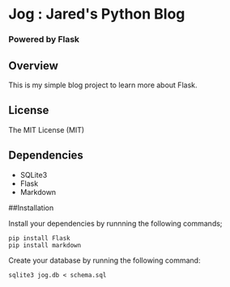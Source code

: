 # Jog : Jared's Python Blog

### Powered by Flask

## Overview

This is my simple blog project to learn more about Flask.

## License

The MIT License (MIT)

## Dependencies

 * SQLite3
 * Flask
 * Markdown

##Installation

Install your dependencies by runnning the following commands;

    pip install Flask
    pip install markdown

Create your database by running the following command:

    sqlite3 jog.db < schema.sql
